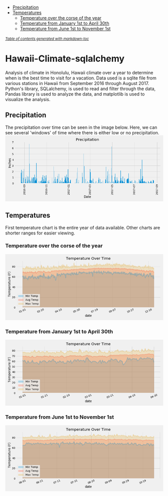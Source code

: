 - [Precipitation](#precipitation)
- [Temperatures](#temperatures)
  * [Temperature over the corse of the year](#temperature-over-the-corse-of-the-year)
  * [Temperature from January 1st to April 30th](#temperature-from-january-1st-to-april-30th)
  * [Temperature from June 1st to November 1st](#temperature-from-june-1st-to-november-1st)

<small><i><a href='http://ecotrust-canada.github.io/markdown-toc/'>Table of contents generated with markdown-toc</a></i></small>

# Hawaii-Climate-sqlalchemy
Analysis of climate in Honolulu, Hawaii climate over a year to determine when is the best time to visit for a vacation. Data used is a sqlite file from various stations in Hawaii from September 2016 through August 2017. Python's library, SQLalchemy, is used to read and filter through the data, Pandas library is used to analyze the data, and matplotlib is used to visualize the analysis.

## Precipitation
The precipitation over time can be seen in the image below. Here, we can see several 'windows' of time where there is either low or no precipitation.
![](my_work/images/precipitation.png)

## Temperatures
First temperature chart is the entire year of data available. Other charts are shorter ranges for easier viewing.
### Temperature over the corse of the year
![](my_work/images/allTemps.png)
### Temperature from January 1st to April 30th
![](my_work/images/allCoolTemps.png)
### Temperature from June 1st to November 1st
![](my_work/images/allWarmTemps.png)



